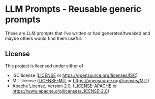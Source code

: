 # LLM Prompts - Reusable generic prompts 

These are LLM prompts that I've written or had generated/tweaked and maybe
others would find them useful.

## License

This project is licensed under either of

 * ISC license ([LICENSE](LICENSE) or
   https://opensource.org/licenses/ISC)
 * MIT license ([LICENSE-MIT](LICENSE-MIT) or
   https://opensource.org/licenses/MIT)
 * Apache License, Version 2.0, ([LICENSE-APACHE](LICENSE-APACHE) or
   https://www.apache.org/licenses/LICENSE-2.0)
